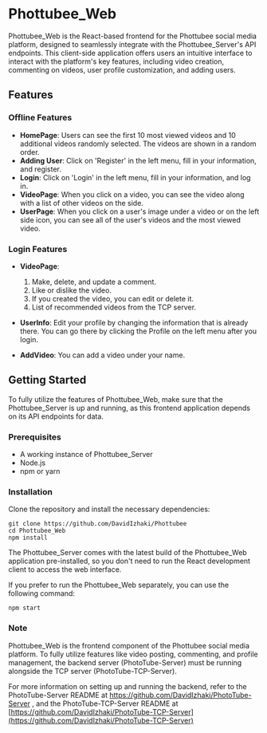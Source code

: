 # Phottubee_Web

Phottubee_Web is the React-based frontend for the Phottubee social media platform, designed to seamlessly integrate with the Phottubee_Server's API endpoints. This client-side application offers users an intuitive interface to interact with the platform's key features, including video creation, commenting on videos, user profile customization, and adding users.

## Features

### Offline Features
- **HomePage**: Users can see the first 10 most viewed videos and 10 additional videos randomly selected. The videos are shown in a random order.
- **Adding User**: Click on 'Register' in the left menu, fill in your information, and register.
- **Login**: Click on 'Login' in the left menu, fill in your information, and log in.
- **VideoPage**: When you click on a video, you can see the video along with a list of other videos on the side.
- **UserPage**: When you click on a user's image under a video or on the left side icon, you can see all of the user's videos and the most viewed video.

### Login Features
- **VideoPage**:
  1. Make, delete, and update a comment.
  2. Like or dislike the video.
  3. If you created the video, you can edit or delete it.
  4. List of recommended videos from the TCP server.

- **UserInfo**: Edit your profile by changing the information that is already there. You can go there by clicking the Profile on the left menu after you login.

- **AddVideo**: You can add a video under your name.

## Getting Started

To fully utilize the features of Phottubee_Web, make sure that the Phottubee_Server is up and running, as this frontend application depends on its API endpoints for data.

### Prerequisites
- A working instance of Phottubee_Server
- Node.js
- npm or yarn

### Installation

Clone the repository and install the necessary dependencies:

```
git clone https://github.com/DavidIzhaki/Phottubee
cd Phottubee_Web
npm install
```

The Phottubee_Server comes with the latest build of the Phottubee_Web application pre-installed, so you don't need to run the React development client to access the web interface.

If you prefer to run the Phottubee_Web separately, you can use the following command:

```
npm start
```

### Note

Phottubee_Web is the frontend component of the Phottubee social media platform. To fully utilize features like video posting, commenting, and profile management, the backend server (PhotoTube-Server) must be running alongside the TCP server (PhotoTube-TCP-Server).

For more information on setting up and running the backend, refer to the PhotoTube-Server README at https://github.com/DavidIzhaki/PhotoTube-Server ,
and the PhotoTube-TCP-Server README at [https://github.com/DavidIzhaki/PhotoTube-TCP-Server](https://github.com/DavidIzhaki/PhotoTube-TCP-Server)
